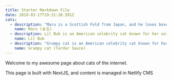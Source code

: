 ```yaml
---
title: Starter Markdown File
date: 2019-03-17T19:31:20.591Z
cats:
  - description: "Maru is a Scottish Fold from Japan, and he loves boxes."
    name: Maru (まる)
  - description: Lil Bub is an American celebrity cat known for her unique appearance.
    name: Lil Bub
  - description: "Grumpy cat is an American celebrity cat known for her grumpy appearance."
    name: Grumpy cat (Tardar Sauce)
---
```


Welcome to my awesome page about cats of the internet.

This page is built with NextJS, and content is managed in Netlify CMS
